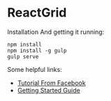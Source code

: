 # ReactGrid

Installation And getting it running:
```
npm install
npm install -g gulp
gulp serve
```
Some helpful links:
- [Tutorial From Facebook](https://facebook.github.io/react/docs/tutorial.html)
- [Getting Started Guide](http://blog.jeffdouglas.com/2015/03/12/building-with-react-flux-getting-started/)
